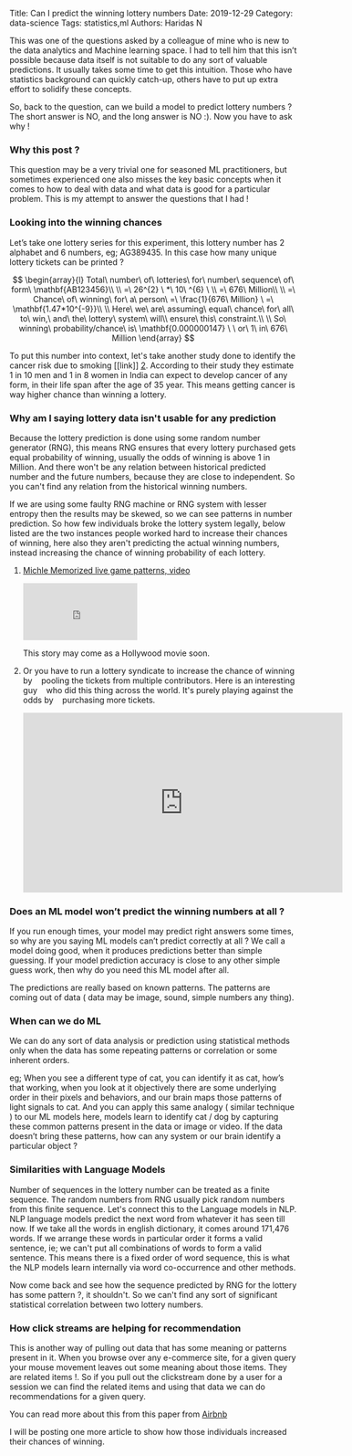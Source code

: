 Title: Can I predict the winning lottery numbers
Date: 2019-12-29
Category: data-science
Tags: statistics,ml
Authors: Haridas N

This was one of the questions asked by a colleague of mine who is new to the data 
analytics and Machine learning space. I had to tell him that this isn’t possible 
because data itself is not suitable to do any sort of valuable predictions.
It usually takes some time to get this intuition. Those who have statistics
background can quickly catch-up, others have to put up extra effort to solidify
these concepts.

So, back to the question, can we build a model to predict lottery numbers ?
The short answer is NO, and the long answer is NO :). Now you have to ask why !

### Why this post ?
This question may be a very trivial one for seasoned ML practitioners, but
sometimes experienced one also misses the key basic concepts when it comes to
how to deal with data and what data is good for a particular problem.
This is my attempt to answer the questions that I had !

### Looking into the winning chances
Let’s take one lottery series for this experiment, this lottery number has 2 
alphabet and 6 numbers, eg; AG389435. In this case how many unique lottery
tickets can be printed ?


$$ 
 \begin{array}{l}
 Total\ number\ of\ lotteries\ for\ number\ sequence\ of\ form\
 \mathbf{AB123456}\\
 \\
 =\ 26^{2} \ *\ 10\ ^{6} \ \\
 =\ 676\ Million\\
 \\
 =\ Chance\ of\ winning\ for\ a\ person\ =\ \frac{1}{676\ Million} \ =\
 \mathbf{1.47*10^{-9}}\\
 \\
 Here\ we\ are\ assuming\ equal\ chance\ for\ all\ to\ win,\ and\ the\ lottery\
 system\ will\\
 ensure\ this\ constraint.\\
 \\
 So\ winning\ probability/chance\ is\ \mathbf{0.000000147} \ \ or\ 1\ in\ 676\
 Million
 \end{array}
$$

To put this number into context, let's take another study done to identify the
cancer risk due to smoking [[link]] [2]. According to their study they estimate 1 in 10
men and 1 in 8 women in India can expect to develop cancer of any form, in their
life span after the age of 35 year. This means getting cancer is way higher chance
than winning a lottery.


### Why am I saying lottery data isn't usable for any prediction

Because the lottery prediction is done using some random number generator (RNG),
this means RNG ensures that every lottery purchased gets equal probability of
winning, usually the odds of winning is above 1 in Million. And there won't be
any relation between historical predicted number and the future numbers, because
they are close to independent. So you can't find any relation from the
historical winning numbers.

If we are using some faulty RNG machine or RNG system with lesser entropy then
the results may be skewed, so we can see patterns in number prediction.
So how few individuals broke the lottery system legally, below listed are the
two instances people worked hard to increase their chances of winning, here also
they aren't predicting the actual winning numbers, instead increasing the chance
of winning probability of each lottery.

1. [Michle Memorized live game patterns, video](https://www.youtube.com/watch?v=8rJw4BgPs4w)

    <p>
        <iframe width="200" height="100" src="https://www.youtube.com/embed/8rJw4BgPs4w"
        frameborder="0" allow="accelerometer; autoplay; encrypted-media; gyroscope;
        picture-in-picture" allowfullscreen></iframe>
    </p>

    This story may come as a Hollywood movie soon.



2. Or you have to run a lottery syndicate to increase the chance of winning by
   pooling the tickets from multiple contributors. Here is an interesting guy
   who did this thing across the world. It's purely playing against the odds by
   purchasing more tickets.

    <p>
       <iframe width="560" height="315"
       src="https://www.youtube.com/embed/eOX7acjkGv0" frameborder="0"
       allow="accelerometer; autoplay; encrypted-media; gyroscope;
       picture-in-picture" allowfullscreen></iframe>
   </p>



### Does an ML model won’t predict the winning numbers at all ?

If you run enough times, your model may predict right answers some times, so why
are you saying ML models can’t predict correctly at all ? We call a model doing
good, when it produces predictions better than simple guessing. If your model
prediction accuracy is close to any other simple guess work, then why do you
need this ML model after all.

The predictions are really based on known patterns. The patterns are coming out
of data ( data may be image, sound, simple numbers any thing).


### When can we do ML

We can do any sort of data analysis or prediction using statistical methods only
when the data has some repeating patterns or correlation or some inherent
orders.

eg; When you see a different type of cat, you can identify it as cat, how’s that
working, when you look at it objectively there are some underlying order in
their pixels and behaviors, and our brain maps those patterns of light signals
to cat. And you can apply this same analogy ( similar technique ) to our ML
models here, models learn to identify cat / dog by capturing these common
patterns present in the data or image or video. If the data doesn’t bring these
patterns, how can any system or our brain identify a particular object ?


### Similarities with Language Models

Number of sequences in the lottery number can be treated as a finite sequence.
The random numbers from RNG usually pick random numbers from this finite
sequence. Let's connect this to the Language models in NLP. NLP language models
predict the next word from whatever it has seen till now. If we take all the
words in english dictionary, it comes around 171,476 words. If we arrange these
words in particular order it forms a valid sentence, ie; we can't put all
combinations of words to form a valid sentence. This means there is a fixed
order of word sequence, this is what the NLP models learn internally via word
co-occurrence and other methods.

Now come back and see how the sequence predicted by RNG for the lottery has some
pattern ?, it shouldn't. So we can't find any sort of significant statistical
correlation between two lottery numbers.


### How click streams are helping for recommendation 

This is another way of pulling out data that has some meaning or patterns
present in it. When you browse over any e-commerce site, for a given query your
mouse movement leaves out some meaning about those items. They are related items
!. So if you pull out the clickstream done by a user for a session we can find
the related items and using that data we can do recommendations for a given
query.

You can read more about this from this paper from [Airbnb](https://astro.temple.edu/~tua95067/kdd2018.pdf)

I will be posting one more article to show how those individuals increased their
chances of winning.


[2]: https://www.ncbi.nlm.nih.gov/pubmed/21545200
